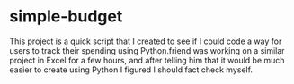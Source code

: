 # simple-budget
This project is a quick script that I created to see if I could code a way for users to track their spending using Python.friend was working on a similar project in Excel for a few hours, and after telling him that it would be much easier to create using Python I figured I should fact check myself.
